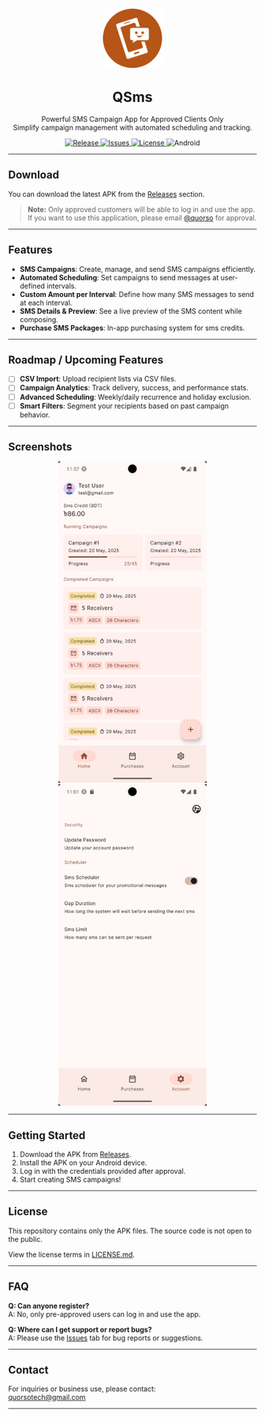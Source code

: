 <p align="center">
  <img src="images/logo.png" alt="QSms Logo" width="120" />
</p>

<h1 align="center">QSms</h1>

<p align="center">
  Powerful SMS Campaign App for Approved Clients Only <br />
  Simplify campaign management with automated scheduling and tracking.
</p>

<p align="center">
  <a href="https://github.com/yourusername/QSms/releases">
    <img alt="Release" src="https://img.shields.io/github/v/release/Partha11/qsms-builds" />
  </a>
  <a href="https://github.com/yourusername/QSms/issues">
    <img alt="Issues" src="https://img.shields.io/github/issues/Partha11/qsms-builds" />
  </a>
  <a href="https://github.com/yourusername/QSms/blob/main/license.md">
    <img alt="License" src="https://img.shields.io/github/license/Partha11/qsms-builds" />
  </a>
  <img alt="Android" src="https://img.shields.io/badge/platform-Android-green" />
</p>

---

## Download

You can download the latest APK from the [Releases](https://github.com/Partha11/qsms-builds/releases) section.

> **Note:** Only approved customers will be able to log in and use the app. If you want to use this application, please email [@quorso](mailto:quorsotech@gmail.com) for approval.

---

## Features

- **SMS Campaigns**: Create, manage, and send SMS campaigns efficiently.
- **Automated Scheduling**: Set campaigns to send messages at user-defined intervals.
- **Custom Amount per Interval**: Define how many SMS messages to send at each interval.
- **SMS Details & Preview**: See a live preview of the SMS content while composing.
- **Purchase SMS Packages**: In-app purchasing system for sms credits.

---

## Roadmap / Upcoming Features

- [ ] **CSV Import**: Upload recipient lists via CSV files.
- [ ] **Campaign Analytics**: Track delivery, success, and performance stats.
- [ ] **Advanced Scheduling**: Weekly/daily recurrence and holiday exclusion.
- [ ] **Smart Filters**: Segment your recipients based on past campaign behavior.

---

## Screenshots

<p align="center">
  <img src="./images/screenshots/01.png" width="300" alt="Home Screen" />
  <img src="./images/screenshots/02.png" width="300" alt="User Account" />
</p>


---

## Getting Started

1. Download the APK from [Releases](https://github.com/Partha11/qsms-builds/releases).
2. Install the APK on your Android device.
3. Log in with the credentials provided after approval.
4. Start creating SMS campaigns!

---

## License

This repository contains only the APK files. The source code is not open to the public.

View the license terms in [LICENSE.md](./license.md).

---

## FAQ

**Q: Can anyone register?**  
A: No, only pre-approved users can log in and use the app.

**Q: Where can I get support or report bugs?**  
A: Please use the [Issues](https://github.com/Partha11/qsms-builds/issues) tab for bug reports or suggestions.

---

## Contact

For inquiries or business use, please contact:  
quorsotech@gmail.com

---


